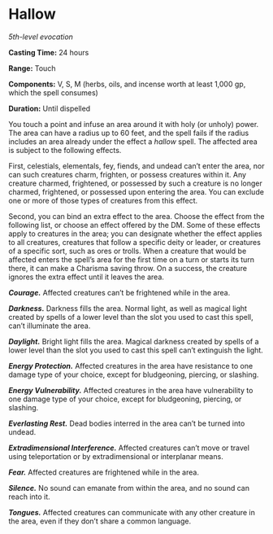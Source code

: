 <title>Hallow</title>

# Hallow

_5th-level evocation_

**Casting Time:** 24 hours

**Range:** Touch

**Components:** V, S, M (herbs, oils, and
incense worth at least 1,000 gp, which the
spell consumes)

**Duration:** Until dispelled

You touch a point and infuse an area around
it with holy (or unholy) power. The area can
have a radius up to 60 feet, and the spell
fails if the radius includes an area already
under the effect a _hallow_ spell. The
affected area is subject to the following
effects.

First, celestials, elementals, fey, fiends,
and undead can’t enter the area, nor can such
creatures charm, frighten, or possess
creatures within it. Any creature charmed,
frightened, or possessed by such a creature
is no longer charmed, frightened, or
possessed upon entering the area. You can
exclude one or more of those types of
creatures from this effect.

Second, you can bind an extra effect to the
area. Choose the effect from the following
list, or choose an effect offered by the DM.
Some of these effects apply to creatures in
the area; you can designate whether the
effect applies to all creatures, creatures
that follow a specific deity or leader, or
creatures of a specific sort, such as ores or
trolls. When a creature that would be
affected enters the spell’s area for the
first time on a turn or starts its turn
there, it can make a Charisma saving throw.
On a success, the creature ignores the extra
effect until it leaves the area.

_**Courage.**_ Affected creatures can’t be
frightened while in the area.

_**Darkness.**_ Darkness fills the area.
Normal light, as well as magical light
created by spells of a lower level than the
slot you used to cast this spell, can’t
illuminate the area.

_**Daylight.**_ Bright light fills the area.
Magical darkness created by spells of a lower
level than the slot you used to cast this
spell can’t extinguish the light.

_**Energy Protection.**_ Affected creatures
in the area have resistance to one damage
type of your choice, except for bludgeoning,
piercing, or slashing.

_**Energy Vulnerability.**_ Affected
creatures in the area have vulnerability to
one damage type of your choice, except for
bludgeoning, piercing, or slashing.

_**Everlasting Rest.**_ Dead bodies interred
in the area can’t be turned into undead.

_**Extradimensional Interference.**_ Affected
creatures can’t move or travel using
teleportation or by extradimensional or
interplanar means.

_**Fear.**_ Affected creatures are frightened
while in the area.

_**Silence.**_ No sound can emanate from
within the area, and no sound can reach into
it.

_**Tongues.**_ Affected creatures can
communicate with any other creature in the
area, even if they don’t share a common
language.



